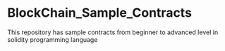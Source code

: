 # BlockChain_Sample_Contracts
This repository has sample contracts from beginner to advanced level in solidity programming language

